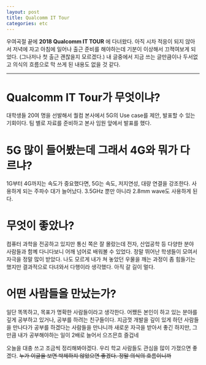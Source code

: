 ```yaml
---
layout: post
title: Qualcomm IT Tour
categories: etc
---
```

우여곡절 끝에 **2018 Qualcomm IT TOUR** 에 다녀왔다.
아직 시차 적응이 되지 않아서 저녁에 자고 아침에 일어나 출근 준비를 해야하는데 기분이 이상해서 끄젹여보게 되었다. (그나저나 첫 출근 괜찮을지 모르겠다.)
내 글중에서 지금 쓰는 글만큼이나 두서없고 의식의 흐름으로 막 쓰게 된 내용도 없을 것 같다.

---
# Qualcomm IT Tour가 무엇이냐?
대학생들 20여 명을 선발해서 퀄컴 본사에서 5G의 Use case를 제안, 발표할 수 있는 기회이다.
팀 별로 자료를 준비하고 본사 임원 앞에서 발표를 했다. 

# 5G 많이 들어봤는데 그래서 4G와 뭐가 다르냐?
1G부터 4G까지는 속도가 중요했다면, 5G는 속도, 저지연성, 대량 연결을 강조한다.
사용하게 되는 주파수 대가 늘어났다. 3.5GHz 뿐만 아니라 2.8mm wave도 사용하게 된다.

# 무엇이 좋았나?
컴퓨터 과학을 전공하고 있지만 통신 쪽은 잘 몰랐는데 전자, 산업공학 등 다양한 분야 사람들과 함꼐 다니다보니 어깨 넘어로 배워볼 수 있었다.
정말 뛰어난 학생들이 모여서 자극을 정말 많이 받았다. 나도 모르게 내가 쳐 놓았던 우물을 깨는 과정이 좀 힘들기는 했지만 결과적으로 다녀와서 다행이라 생각했다. 아직 갈 길이 멀다.

# 어떤 사람들을 만났는가?
일단 똑똑하고, 목표가 명확한 사람들이라고 생각한다. 어쨌든 본인이 하고 있는 분야를 깊게 공부하고 있거나, 공부를 하려는 친구들이다.
지금껏 개발을 깊이 있게 하던 사람들을 만나다가 공부를 하겠다는 사람들을 만나니까 새로운 자극을 받아서 좋긴 하지만, 그만큼 내가 공부해야하는 일이 2배로 늘어서 으즈믄흐 즐겁네

오늘을 대충 쓰고 조금씩 정리해봐야겠다.
우리 학교 사람들도 관심을 많이 가졌으면 좋겠다.
~~누가 이글을 보면 박제하지 않았으면 좋겠다. 정말 의식의 흐름이니까~~
